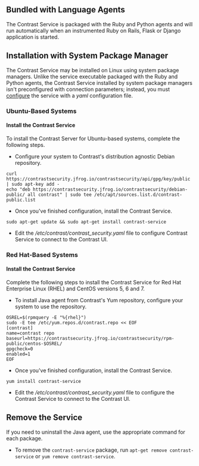 <!-- 
title: "Contrast Service Installation"
description: "Installing Contrast Service"
tags: "contrast service agent installation"
-->

## Bundled with Language Agents

The Contrast Service is packaged with the Ruby and Python agents and will run automatically when an instrumented Ruby on Rails, Flask or Django application is started. 

## Installation with System Package Manager

The Contrast Service may be installed on Linux using system package managers. Unlike the service executable packaged with the Ruby and Python agents, the Contrast Service installed by system package managers isn't preconfigured with connection parameters; instead, you must [configure](installation-service.html#service-config) the service with a *yaml* configuration file.

### Ubuntu-Based Systems

#### Install the Contrast Service

To install the Contrast Server for Ubuntu-based systems, complete the following steps. 

* Configure your system to Contrast's distribution agnostic Debian repository. 

```
curl https://contrastsecurity.jfrog.io/contrastsecurity/api/gpg/key/public | sudo apt-key add -
echo "deb https://contrastsecurity.jfrog.io/contrastsecurity/debian-public/ all contrast" | sudo tee /etc/apt/sources.list.d/contrast-public.list
```

* Once you've finished configuration, install the Contrast Service.

```
sudo apt-get update && sudo apt-get install contrast-service
```

* Edit the */etc/contrast/contrast_security.yaml* file to configure Contrast Service to connect to the Contrast UI.

### Red Hat-Based Systems

#### Install the Contrast Service

Complete the following steps to install the Contrast Service for Red Hat Enterprise Linux (RHEL) and CentOS versions 5, 6 and 7.

* To install Java agent from Contrast's Yum repository, configure your system to use the repository.

```
OSREL=$(rpmquery -E "%{rhel}")
sudo -E tee /etc/yum.repos.d/contrast.repo << EOF
[contrast]
name=contrast repo
baseurl=https://contrastsecurity.jfrog.io/contrastsecurity/rpm-public/centos-$OSREL/
gpgcheck=0
enabled=1
EOF
```

* Once you've finished configuration, install the Contrast Service.

```
yum install contrast-service
```

* Edit the */etc/contrast/contrast_security.yaml* file to configure the Contrast Service to connect to the Contrast UI.

## Remove the Service

If you need to uninstall the Java agent, use the appropriate command for each package. 

* To remove the `contrast-service` package, run `apt-get remove contrast-service` or `yum remove contrast-service`. 

